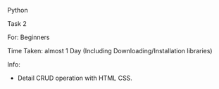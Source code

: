 Python

Task 2

For: Beginners

Time Taken: almost 1 Day (Including Downloading/Installation libraries)

Info:
- Detail CRUD operation with HTML CSS.